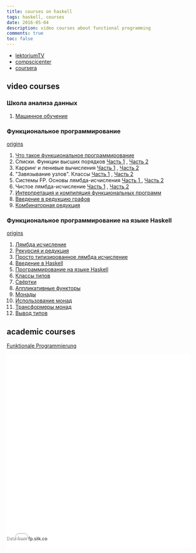 ```yaml
---
title: courses on haskell
tags: haskell, courses
date: 2016-05-04
description: video courses about functional programming
comments: true
toc: false
---
```


* <a href="https://www.lektorium.tv/">lektoriumTV </a>
* <a href="https://compscicenter.ru/">compscicenter </a>
* <a href="https://www.coursera.org/">coursera</a>


## video courses

### Школа анализа данных
1. <a target="_blank" href="https://yandexdataschool.ru/edu-process/courses/machine-learning#item-1">Машинное обучение</a>

### Функциональное программирование
<a target="_blank" href="https://compscicenter.ru/courses/func-prog/2012-spring/">origins</a>

1. <a target="_blank" href="https://youtu.be/lTa3YFZGMTQ">Что такое функциональное программирование</a> <br>
2. Списки. Функции высших порядков   <a target="_blank" href="https://youtu.be/_rXSyrAKAZs">Часть 1</a> , <a target="_blank" href="https://youtu.be/aaNmKADQHTs">Часть 2</a><br>
3. Карринг и ленивые вычисления <a target="_blank" href="https://youtu.be/oFEalpQDsF4"> Часть 1</a> , <a target="_blank" href="https://youtu.be/KYaJ2_H0ijo">Часть 2</a><br>
4. "Завязывание узлов". Классы <a target="_blank" href="https://youtu.be/e5pKVLQr7Mg">Часть 1</a> , <a target="_blank" href="https://youtu.be/SBfyT0XUdC0">Часть 2</a>
5. Системы FP. Основы лямбда-исчисления <a target="_blank" href="https://youtu.be/PjLpTaEFfCo">Часть 1 </a> , <a target="_blank" href="https://youtu.be/MduuMOkHT_Y">Часть 2 </a>
6. Чистое лямбда-исчисление <a target="_blank" href="https://youtu.be/x4QwlJ8nk_s">Часть 1</a> , <a target="_blank" href="https://youtu.be/Hm6kFJXCOv4">Часть 2</a>
7. <a target="_blank" href="https://youtu.be/DwW8OHgvSk8">Интерпретация и компиляция функциональных программ </a>
8. <a target="_blank" href="https://youtu.be/Ck9A_eycdJg">Введение в редукцию графов</a>
9. <a target="_blank" href="https://youtu.be/yiKbqc4f5Uk">Комбинаторная редукция</a>

### Функциональное программирование на языке Haskell
<a target="_blank" href="https://stepic.org/course/75">origins</a>

1. <a target="_blank" href="https://youtu.be/iw3YMZ98LUs">Лямбда исчисление</a>
2. <a target="_blank" href="https://youtu.be/0v8iWwU4YJ4">Рекурсия и редукция</a>
3. <a target="_blank" href="https://youtu.be/sPIW0MwnKjA">Просто типизированное лямбда исчисление</a>
4. <a target="_blank" href="https://youtu.be/QM3keoqG7gk">Введение в Haskell</a>
5. <a target="_blank" href="https://youtu.be/FCuWYNv0bUI">Программирование на языке Haskell</a>
6. <a target="_blank" href="https://youtu.be/-x9cX-rasY4">Классы типов</a>
7. <a target="_blank" href="https://youtu.be/qYDP1cGpj3I">Свёртки</a>
8. <a target="_blank" href="https://youtu.be/_egKidtCPwU">Аппликативные функторы</a>
9. <a target="_blank" href="https://youtu.be/PyjAk3ATV-0">Монады</a>
10. <a target="_blank" href="https://youtu.be/igqQxJdSDCk">Использование монад</a>
11. <a target="_blank" href="https://youtu.be/xC_8HXkzNhg">Трансформеры монад</a>
12. <a target="_blank" href="https://youtu.be/PjFl5dWSnF8">Вывод типов</a>


## academic courses

<a target="_blank" href="https://videoag.fsmpi.rwth-aachen.de/?course=12ss-funkprog">Funktionale Programmierung</a>

<div style='display: inline-block; width: 100%; min-height: 300px;'><div style='position: relative; padding-bottom: 100%; padding-top:25px; height: 0;'><iframe src="//fp.silk.co/s/embed/l6ULaDK" style="border:0;position: absolute; top:0; left:0; width: 100%;height:100%; min-height: 300px;"></iframe></div><div style='position:relative;margin-top:-33px;margin-bottom:10px;font-size:12px;color:gray;text-align:left;width:50%;text-overflow:ellipsis;overflow:hidden;white-space:nowrap;'>Data from <a target='_blank' style='text-decoration:none;'href='http://fp.silk.co'>fp.silk.co</a></div></div>
